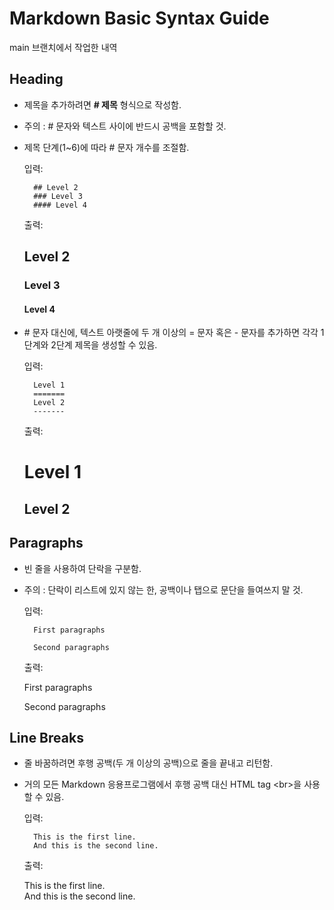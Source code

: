 # Markdown Basic Syntax Guide

main 브랜치에서 작업한 내역 

## Heading

- 제목을 추가하려면 **# 제목** 형식으로 작성함.
- 주의 : # 문자와 텍스트 사이에 반드시 공백을 포함할 것.
- 제목 단계(1~6)에 따라 # 문자 개수를 조절함.
    
    입력:

        ## Level 2
        ### Level 3
        #### Level 4

    출력:

    ## Level 2
    ### Level 3
    #### Level 4

- \# 문자 대신에, 텍스트 아랫줄에 두 개 이상의 = 문자 혹은 - 문자를 추가하면 각각 1단계와 2단계 제목을 생성할 수 있음.

    입력:

        Level 1
        =======
        Level 2
        -------

    출력:

    Level 1
    =======
    Level 2
    -------


## Paragraphs

- 빈 줄을 사용하여 단락을 구분함.
- 주의 : 단락이 리스트에 있지 않는 한, 공백이나 탭으로 문단을 들여쓰지 말 것.

    입력:

        First paragraphs

        Second paragraphs

    출력:

    First paragraphs

    Second paragraphs


## Line Breaks

- 줄 바꿈하려면 후행 공백(두 개 이상의 공백)으로 줄을 끝내고 리턴함.
- 거의 모든 Markdown 응용프로그램에서 후행 공백 대신 HTML tag \<br>을 사용할 수 있음.

    입력:

        This is the first line.  
        And this is the second line.

    출력:

    This is the first line.  
    And this is the second line.


